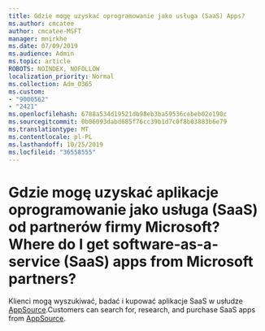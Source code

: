 ```yaml
---
title: Gdzie mogę uzyskać oprogramowanie jako usługa (SaaS) Apps?
ms.author: cmcatee
author: cmcatee-MSFT
manager: mnirkhe
ms.date: 07/09/2019
ms.audience: Admin
ms.topic: article
ROBOTS: NOINDEX, NOFOLLOW
localization_priority: Normal
ms.collection: Adm_O365
ms.custom:
- "9000562"
- "2421"
ms.openlocfilehash: 6788a534d19521db98eb3ba59536cebeb02e190c
ms.sourcegitcommit: 0b06093dabd685f76cc39b1d7c0f8b03883b6e79
ms.translationtype: MT
ms.contentlocale: pl-PL
ms.lasthandoff: 10/25/2019
ms.locfileid: "36558555"
---
```

# <a name="where-do-i-get-software-as-a-service-saas-apps-from-microsoft-partners"></a><span data-ttu-id="9c122-102">Gdzie mogę uzyskać aplikacje oprogramowanie jako usługa (SaaS) od partnerów firmy Microsoft?</span><span class="sxs-lookup"><span data-stu-id="9c122-102">Where do I get software-as-a-service (SaaS) apps from Microsoft partners?</span></span>

<span data-ttu-id="9c122-103">Klienci mogą wyszukiwać, badać i kupować aplikacje SaaS w usłudze [AppSource](http://www.appsource.com/).</span><span class="sxs-lookup"><span data-stu-id="9c122-103">Customers can search for, research, and purchase SaaS apps from [AppSource](http://www.appsource.com/).</span></span>